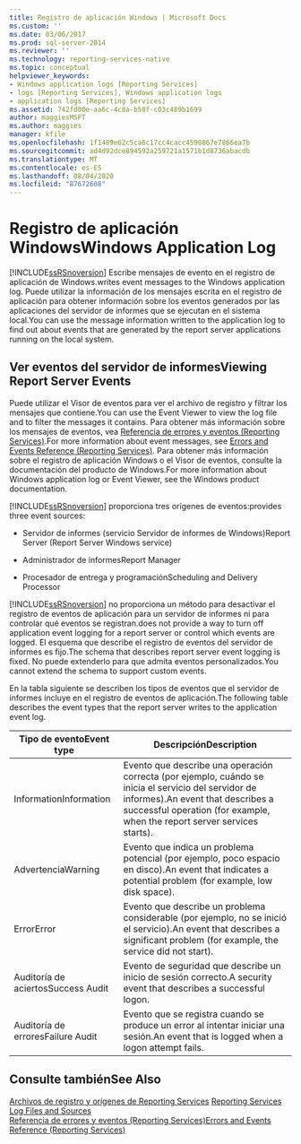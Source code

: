 ```yaml
---
title: Registro de aplicación Windows | Microsoft Docs
ms.custom: ''
ms.date: 03/06/2017
ms.prod: sql-server-2014
ms.reviewer: ''
ms.technology: reporting-services-native
ms.topic: conceptual
helpviewer_keywords:
- Windows application logs [Reporting Services]
- logs [Reporting Services], Windows application logs
- application logs [Reporting Services]
ms.assetid: 742fd00e-aa6c-4c8a-b58f-c03c489b1699
author: maggiesMSFT
ms.author: maggies
manager: kfile
ms.openlocfilehash: 1f1489e62c5ca6c17cc4cacc4590867e7866ea7b
ms.sourcegitcommit: ad4d92dce894592a259721a1571b1d8736abacdb
ms.translationtype: MT
ms.contentlocale: es-ES
ms.lasthandoff: 08/04/2020
ms.locfileid: "87672608"
---
```

# <a name="windows-application-log"></a><span data-ttu-id="23857-102">Registro de aplicación Windows</span><span class="sxs-lookup"><span data-stu-id="23857-102">Windows Application Log</span></span>
  [!INCLUDE[ssRSnoversion](../../includes/ssrsnoversion-md.md)] <span data-ttu-id="23857-103">Escribe mensajes de evento en el registro de aplicación de Windows.</span><span class="sxs-lookup"><span data-stu-id="23857-103">writes event messages to the Windows application log.</span></span> <span data-ttu-id="23857-104">Puede utilizar la información de los mensajes escrita en el registro de aplicación para obtener información sobre los eventos generados por las aplicaciones del servidor de informes que se ejecutan en el sistema local.</span><span class="sxs-lookup"><span data-stu-id="23857-104">You can use the message information written to the application log to find out about events that are generated by the report server applications running on the local system.</span></span>  
  
## <a name="viewing-report-server-events"></a><span data-ttu-id="23857-105">Ver eventos del servidor de informes</span><span class="sxs-lookup"><span data-stu-id="23857-105">Viewing Report Server Events</span></span>  
 <span data-ttu-id="23857-106">Puede utilizar el Visor de eventos para ver el archivo de registro y filtrar los mensajes que contiene.</span><span class="sxs-lookup"><span data-stu-id="23857-106">You can use the Event Viewer to view the log file and to filter the messages it contains.</span></span> <span data-ttu-id="23857-107">Para obtener más información sobre los mensajes de eventos, vea [Referencia de errores y eventos &#40;Reporting Services&#41;](../troubleshooting/errors-and-events-reference-reporting-services.md).</span><span class="sxs-lookup"><span data-stu-id="23857-107">For more information about event messages, see [Errors and Events Reference &#40;Reporting Services&#41;](../troubleshooting/errors-and-events-reference-reporting-services.md).</span></span> <span data-ttu-id="23857-108">Para obtener más información sobre el registro de aplicación Windows o el Visor de eventos, consulte la documentación del producto de Windows.</span><span class="sxs-lookup"><span data-stu-id="23857-108">For more information about Windows application log or Event Viewer, see the Windows product documentation.</span></span>  
  
 [!INCLUDE[ssRSnoversion](../../includes/ssrsnoversion-md.md)] <span data-ttu-id="23857-109">proporciona tres orígenes de eventos:</span><span class="sxs-lookup"><span data-stu-id="23857-109">provides three event sources:</span></span>  
  
-   <span data-ttu-id="23857-110">Servidor de informes (servicio Servidor de informes de Windows)</span><span class="sxs-lookup"><span data-stu-id="23857-110">Report Server (Report Server Windows service)</span></span>  
  
-   <span data-ttu-id="23857-111">Administrador de informes</span><span class="sxs-lookup"><span data-stu-id="23857-111">Report Manager</span></span>  
  
-   <span data-ttu-id="23857-112">Procesador de entrega y programación</span><span class="sxs-lookup"><span data-stu-id="23857-112">Scheduling and Delivery Processor</span></span>  
  
 [!INCLUDE[ssRSnoversion](../../includes/ssrsnoversion-md.md)] <span data-ttu-id="23857-113">no proporciona un método para desactivar el registro de eventos de aplicación para un servidor de informes ni para controlar qué eventos se registran.</span><span class="sxs-lookup"><span data-stu-id="23857-113">does not provide a way to turn off application event logging for a report server or control which events are logged.</span></span> <span data-ttu-id="23857-114">El esquema que describe el registro de eventos del servidor de informes es fijo.</span><span class="sxs-lookup"><span data-stu-id="23857-114">The schema that describes report server event logging is fixed.</span></span> <span data-ttu-id="23857-115">No puede extenderlo para que admita eventos personalizados.</span><span class="sxs-lookup"><span data-stu-id="23857-115">You cannot extend the schema to support custom events.</span></span>  
  
 <span data-ttu-id="23857-116">En la tabla siguiente se describen los tipos de eventos que el servidor de informes incluye en el registro de eventos de aplicación.</span><span class="sxs-lookup"><span data-stu-id="23857-116">The following table describes the event types that the report server writes to the application event log.</span></span>  
  
|<span data-ttu-id="23857-117">Tipo de evento</span><span class="sxs-lookup"><span data-stu-id="23857-117">Event type</span></span>|<span data-ttu-id="23857-118">Descripción</span><span class="sxs-lookup"><span data-stu-id="23857-118">Description</span></span>|  
|----------------|-----------------|  
|<span data-ttu-id="23857-119">Information</span><span class="sxs-lookup"><span data-stu-id="23857-119">Information</span></span>|<span data-ttu-id="23857-120">Evento que describe una operación correcta (por ejemplo, cuándo se inicia el servicio del servidor de informes).</span><span class="sxs-lookup"><span data-stu-id="23857-120">An event that describes a successful operation (for example, when the report server services starts).</span></span>|  
|<span data-ttu-id="23857-121">Advertencia</span><span class="sxs-lookup"><span data-stu-id="23857-121">Warning</span></span>|<span data-ttu-id="23857-122">Evento que indica un problema potencial (por ejemplo, poco espacio en disco).</span><span class="sxs-lookup"><span data-stu-id="23857-122">An event that indicates a potential problem (for example, low disk space).</span></span>|  
|<span data-ttu-id="23857-123">Error</span><span class="sxs-lookup"><span data-stu-id="23857-123">Error</span></span>|<span data-ttu-id="23857-124">Evento que describe un problema considerable (por ejemplo, no se inició el servicio).</span><span class="sxs-lookup"><span data-stu-id="23857-124">An event that describes a significant problem (for example, the service did not start).</span></span>|  
|<span data-ttu-id="23857-125">Auditoría de aciertos</span><span class="sxs-lookup"><span data-stu-id="23857-125">Success Audit</span></span>|<span data-ttu-id="23857-126">Evento de seguridad que describe un inicio de sesión correcto.</span><span class="sxs-lookup"><span data-stu-id="23857-126">A security event that describes a successful logon.</span></span>|  
|<span data-ttu-id="23857-127">Auditoría de errores</span><span class="sxs-lookup"><span data-stu-id="23857-127">Failure Audit</span></span>|<span data-ttu-id="23857-128">Evento que se registra cuando se produce un error al intentar iniciar una sesión.</span><span class="sxs-lookup"><span data-stu-id="23857-128">An event that is logged when a logon attempt fails.</span></span>|  
  
## <a name="see-also"></a><span data-ttu-id="23857-129">Consulte también</span><span class="sxs-lookup"><span data-stu-id="23857-129">See Also</span></span>  
 <span data-ttu-id="23857-130">[Archivos de registro y orígenes de Reporting Services](../report-server/reporting-services-log-files-and-sources.md) </span><span class="sxs-lookup"><span data-stu-id="23857-130">[Reporting Services Log Files and Sources](../report-server/reporting-services-log-files-and-sources.md) </span></span>  
 [<span data-ttu-id="23857-131">Referencia de errores y eventos &#40;Reporting Services&#41;</span><span class="sxs-lookup"><span data-stu-id="23857-131">Errors and Events Reference &#40;Reporting Services&#41;</span></span>](../troubleshooting/errors-and-events-reference-reporting-services.md)  
  
  
